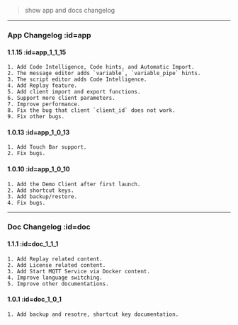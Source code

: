 > show app and docs changelog

---

### App Changelog :id=app

#### 1.1.15 :id=app_1_1_15

```
1. Add Code Intelligence, Code hints, and Automatic Import.
2. The message editor adds `variable`, `variable_pipe` hints.
3. The script editor adds Code Intelligence.
4. Add Replay feature.
5. Add client import and export functions.
6. Support more client parameters.
7. Improve performance.
8. Fix the bug that client `client_id` does not work.
9. Fix other bugs.
```

#### 1.0.13 :id=app_1_0_13

```
1. Add Touch Bar support.
2. Fix bugs.
```

#### 1.0.10 :id=app_1_0_10

```
1. Add the Demo Client after first launch.
2. Add shortcut keys.
3. Add backup/restore.
4. Fix bugs.
```

---

### Doc Changelog :id=doc

#### 1.1.1 :id=doc_1_1_1

```
1. Add Replay related content.
2. Add License related content.
3. Add Start MQTT Service via Docker content.
4. Improve language switching.
5. Improve other documentations.
```

#### 1.0.1 :id=doc_1_0_1

```
1. Add backup and resotre, shortcut key documentation.
```
